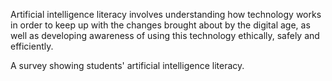 Artificial intelligence literacy involves understanding how technology works in order to keep up with the changes brought about by the digital age,
as well as developing awareness of using this technology ethically, safely and efficiently.

A survey showing students' artificial intelligence literacy.
